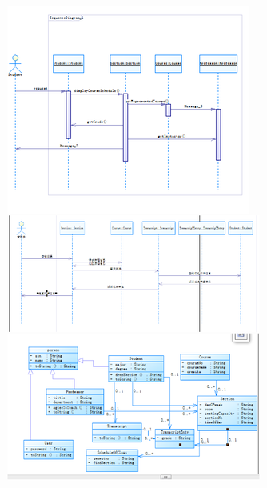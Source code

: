 
![image](https://raw.githubusercontent.com/wangyan186/WYSRS/master/image/1.PNG)</br>
![image](https://raw.githubusercontent.com/wangyan186/WYSRS/master/image/2.PNG)</br>
![image](https://raw.githubusercontent.com/wangyan186/WYSRS/master/image/leitu.PNG)</br>

